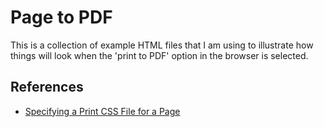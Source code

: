 # Page to PDF

This is a collection of example HTML files that I am using to illustrate
how things will look when the 'print to PDF' option in the browser is
selected.

## References

- [Specifying a Print CSS File for a Page](http://www.onextrapixel.com/2009/05/05/how-to-create-a-simple-print-css-for-your-site/)

